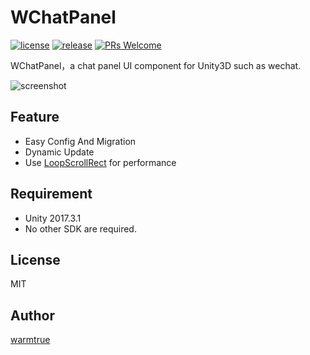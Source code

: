 WChatPanel
===

[![license](http://img.shields.io/badge/license-MIT-blue.svg)](https://github.com/warmtrue/WChatPanel/LICENSE)
[![release](https://img.shields.io/badge/release-v1.0.0-blue.svg)](https://github.com/warmtrue/WChatPanel/releases)
[![PRs Welcome](https://img.shields.io/badge/PRs-welcome-blue.svg)](https://github.com/warmtrue/WChatPanel/pulls)

WChatPanel，a chat panel UI component for Unity3D such as wechat.

![screenshot](http://oi9iyrpv0.bkt.clouddn.com/chatpanel1.gif)


## Feature
* Easy Config And Migration
* Dynamic Update
* Use [LoopScrollRect](https://github.com/qiankanglai/LoopScrollRect) for performance


## Requirement
* Unity 2017.3.1
* No other SDK are required.


## License
MIT

## Author
[warmtrue](http://www.warmtrue.com)
